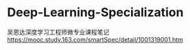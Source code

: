# Deep-Learning-Specialization
吴恩达深度学习工程师微专业课程笔记
https://mooc.study.163.com/smartSpec/detail/1001319001.htm
